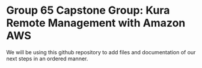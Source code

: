 # Group 65 Capstone Group: Kura Remote Management with Amazon AWS

We will be using this github repository to add files and documentation of our next steps in an ordered manner.